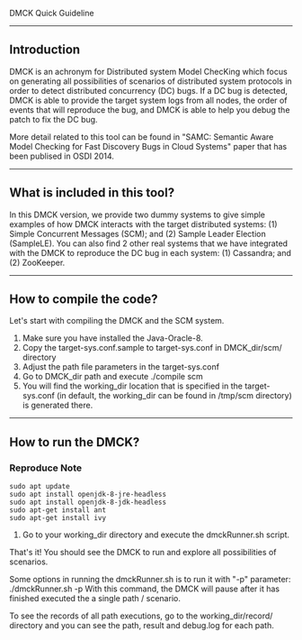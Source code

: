 DMCK Quick Guideline

------------
Introduction
------------

DMCK is an achronym for Distributed system Model ChecKing
which focus on generating all possibilities of scenarios
of distributed system protocols in order to detect 
distributed concurrency (DC) bugs. If a DC bug is detected,
DMCK is able to provide the target system logs from all nodes,
the order of events that will reproduce the bug, and DMCK
is able to help you debug the patch to fix the DC bug.

More detail related to this tool can be found in
"SAMC: Semantic Aware Model Checking for Fast Discovery Bugs in Cloud Systems" paper
that has been publised in OSDI 2014.

------------------------------
What is included in this tool?
------------------------------

In this DMCK version, we provide two dummy systems
to give simple examples of how DMCK interacts with
the target distributed systems: (1) Simple Concurrent
Messages (SCM); and (2) Sample Leader Election (SampleLE).
You can also find 2 other real systems that we have integrated
with the DMCK to reproduce the DC bug in each system:
(1) Cassandra; and (2) ZooKeeper.

------------------------
How to compile the code?
------------------------
Let's start with compiling the DMCK and the SCM system.

1. Make sure you have installed the Java-Oracle-8.
2. Copy the target-sys.conf.sample to target-sys.conf 
   in DMCK_dir/scm/ directory
3. Adjust the path file parameters in the target-sys.conf
4. Go to DMCK_dir path and execute ./compile scm
5. You will find the working_dir location that is specified
   in the target-sys.conf (in default, the working_dir
   can be found in /tmp/scm directory) is generated there.

--------------------
How to run the DMCK?
--------------------

### Reproduce Note
```
sudo apt update
sudo apt install openjdk-8-jre-headless
sudo apt install openjdk-8-jdk-headless
sudo apt-get install ant
sudo apt-get install ivy
````


1. Go to your working_dir directory and execute the
   dmckRunner.sh script.

That's it! You should see the DMCK to run and explore
all possibilities of scenarios. 

Some options in running the dmckRunner.sh is to run it with
"-p" parameter: ./dmckRunner.sh -p
With this command, the DMCK will pause after it has finished
executed the a single path / scenario.

To see the records of all path executions, go to the
working_dir/record/ directory and you can see the path,
result and debug.log for each path.


